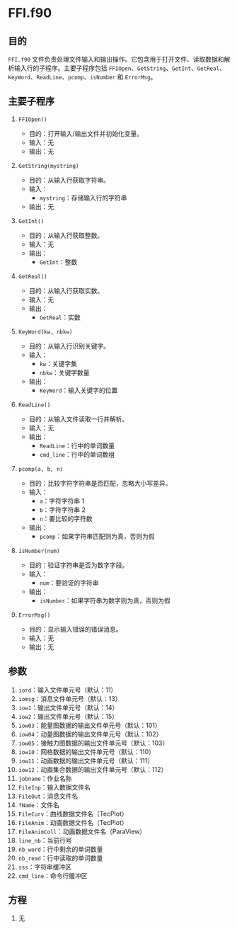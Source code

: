 # FFI.f90

## 目的
`FFI.f90` 文件负责处理文件输入和输出操作。它包含用于打开文件、读取数据和解析输入行的子程序。主要子程序包括 `FFIOpen`、`GetString`、`GetInt`、`GetReal`、`KeyWord`、`ReadLine`、`pcomp`、`isNumber` 和 `ErrorMsg`。

## 主要子程序
1. `FFIOpen()`
   - 目的：打开输入/输出文件并初始化变量。
   - 输入：无
   - 输出：无

2. `GetString(mystring)`
   - 目的：从输入行获取字符串。
   - 输入：
     - `mystring`：存储输入行的字符串
   - 输出：无

3. `GetInt()`
   - 目的：从输入行获取整数。
   - 输入：无
   - 输出：
     - `GetInt`：整数

4. `GetReal()`
   - 目的：从输入行获取实数。
   - 输入：无
   - 输出：
     - `GetReal`：实数

5. `KeyWord(kw, nbkw)`
   - 目的：从输入行识别关键字。
   - 输入：
     - `kw`：关键字集
     - `nbkw`：关键字数量
   - 输出：
     - `KeyWord`：输入关键字的位置

6. `ReadLine()`
   - 目的：从输入文件读取一行并解析。
   - 输入：无
   - 输出：
     - `ReadLine`：行中的单词数量
     - `cmd_line`：行中的单词数组

7. `pcomp(a, b, n)`
   - 目的：比较字符字符串是否匹配，忽略大小写差异。
   - 输入：
     - `a`：字符字符串 1
     - `b`：字符字符串 2
     - `n`：要比较的字符数
   - 输出：
     - `pcomp`：如果字符串匹配则为真，否则为假

8. `isNumber(num)`
   - 目的：验证字符串是否为数字字段。
   - 输入：
     - `num`：要验证的字符串
   - 输出：
     - `isNumber`：如果字符串为数字则为真，否则为假

9. `ErrorMsg()`
   - 目的：显示输入错误的错误消息。
   - 输入：无
   - 输出：无

## 参数
1. `iord`：输入文件单元号（默认：11）
2. `iomsg`：消息文件单元号（默认：13）
3. `iow1`：输出文件单元号（默认：14）
4. `iow2`：输出文件单元号（默认：15）
5. `iow03`：能量图数据的输出文件单元号（默认：101）
6. `iow04`：动量图数据的输出文件单元号（默认：102）
7. `iow05`：接触力图数据的输出文件单元号（默认：103）
8. `iow10`：网格数据的输出文件单元号（默认：110）
9. `iow11`：动画数据的输出文件单元号（默认：111）
10. `iow12`：动画集合数据的输出文件单元号（默认：112）
11. `jobname`：作业名称
12. `FileInp`：输入数据文件名
13. `FileOut`：消息文件名
14. `fName`：文件名
15. `FileCurv`：曲线数据文件名（TecPlot）
16. `FileAnim`：动画数据文件名（TecPlot）
17. `FileAnimColl`：动画数据文件名（ParaView）
18. `line_nb`：当前行号
19. `nb_word`：行中剩余的单词数量
20. `nb_read`：行中读取的单词数量
21. `sss`：字符串缓冲区
22. `cmd_line`：命令行缓冲区

## 方程
1. 无
